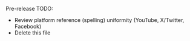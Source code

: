 Pre-release TODO:

-   Review platform reference (spelling) uniformity (YouTube, X/Twitter, Facebook)
-   Delete this file
